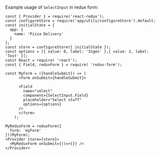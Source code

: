 Example usage of `SelectInput` in redux form:


    const { Provider } = require('react-redux');
    const configureStore = require('app/utils/configureStore').default;
    const initialState = {
      app: {
        name: 'Pizza Delivery'
      }
    };
    const store = configureStore({ initialState });
    const options = [{ value: 0, label: 'Ingen' },{ value: 2, label: 'Test' }];
    const React = require( 'react');
    const { Field, reduxForm } = require( 'redux-form');

    const MyForm = ({handleSubmit}) => (
          <form onSubmit={handleSubmit}>

          <Field
            name="select"
            component={SelectInput.Field}
            placeholder="Select stuff"
            options={options}
          />
          </form>
        );

    MyReduxForm = reduxForm({
      form: 'myForm'
    })(MyForm);
    <Provider store={store}>
      <MyReduxForm onSubmit={()=>{}} />
    </Provider>
